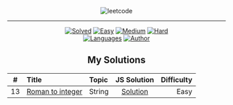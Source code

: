 <div align="center">
<img alt="leetcode" src="https://leetcode.com/static/images/LeetCode_Sharing.png" />

----

[![Solved](https://img.shields.io/badge/Solved-3/2547-337ab7.svg?style=flat)](https://github.com/sarakim323/leetcode)
[![Easy](https://img.shields.io/badge/Easy-3-5cb85c.svg?style=flat)](https://github.com/sarakim323/leetcode/tree/main/Easy)
[![Medium](https://img.shields.io/badge/Medium-0-f0ad4e.svg?style=flat)](https://github.com/sarakim323/leetcode/tree/main/Medium)
[![Hard](https://img.shields.io/badge/Hard-0-d9534f.svg?style=flat)](https://github.com/sarakim323/leetcode/tree/main/Hard)
</br>
[![Languages](https://img.shields.io/badge/Languages-Javascript-purple.svg?style=flat)](https://github.com/sarakim323/leetcode)
[![Author](https://img.shields.io/badge/Author-Sara%20Kim-ff69b4.svg?style=flat)](https://leetcode.com/yashitanamdeo/)

## My Solutions
| #    | Title                     | Topic            |      JS Solution                                                    | Difficulty    |
|------|:--------------------------|:-----------------|:-------------------------------------------------------------------:|--------------:|
| 13   | [Roman to integer](https://leetcode.com/problems/roman-to-integer/) | String   | [Solution](https://github.com/maatkara/LeetCode/blob/main/easy/roman_to_integer_13.py) |       Easy |
